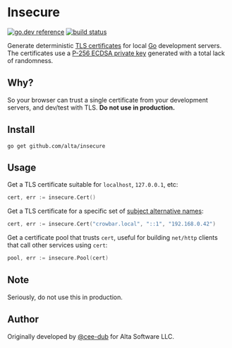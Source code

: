 # Insecure

[![go.dev reference](https://img.shields.io/badge/go.dev-reference-007d9c?logo=go&logoColor=white)](https://pkg.go.dev/github.com/alta/insecure) [![build status](https://img.shields.io/github/workflow/status/alta/insecure/Go.svg)](https://github.com/alta/insecure/actions)

Generate deterministic [TLS certificates](https://golang.org/pkg/crypto/tls/) for local [Go](https://golang.org/) development servers. The certificates use a [P-256 ECDSA private key](https://csrc.nist.gov/csrc/media/events/workshop-on-elliptic-curve-cryptography-standards/documents/papers/session6-adalier-mehmet.pdf) generated with a total lack of randomness.

## Why?

So your browser can trust a single certificate from your development servers, and dev/test with TLS. **Do not use in production.**

## Install

`go get github.com/alta/insecure`

## Usage

Get a TLS certificate suitable for `localhost`, `127.0.0.1`, etc:

```go
cert, err := insecure.Cert()
```

Get a TLS certificate for a specific set of [subject alternative names](https://en.wikipedia.org/wiki/Subject_Alternative_Name):

```go
cert, err := insecure.Cert("crowbar.local", "::1", "192.168.0.42")
```

Get a certificate pool that trusts `cert`, useful for building `net/http` clients that call other services using `cert`:

```go
pool, err := insecure.Pool(cert)
```

## Note

Seriously, do not use this in production.

## Author

Originally developed by [@cee-dub](https://github.com/cee-dub) for Alta Software LLC.
